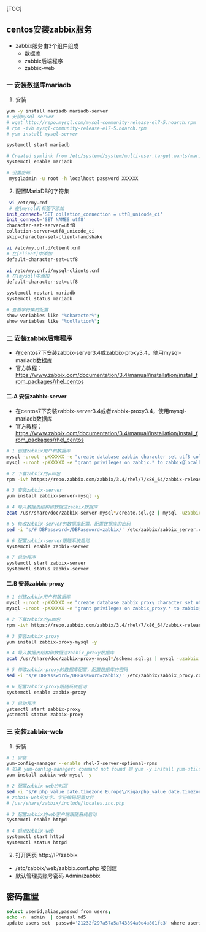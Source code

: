 [TOC]
## centos安装zabbix服务
- zabbix服务由3个组件组成
    + 数据库
    + zabbix后端程序
    + zabbix-web

### 一 安装数据库mariadb
1. 安装
```bash
yum -y install mariadb mariadb-server 
# 安装mysql-server
# wget http://repo.mysql.com/mysql-community-release-el7-5.noarch.rpm  根据centos版本选择参数7-5。
# rpm -ivh mysql-community-release-el7-5.noarch.rpm
# yum install mysql-server

systemctl start mariadb

# Created symlink from /etc/systemd/system/multi-user.target.wants/mariadb.service to /usr/lib/systemd/system/mariadb.service
systemctl enable mariadb

# 设置密码
 mysqladmin -u root -h localhost password XXXXXX
```
2. 配置MariaDB的字符集
```bash
 vi /etc/my.cnf
 # 在[mysqld]标签下添加
init_connect='SET collation_connection = utf8_unicode_ci' 
init_connect='SET NAMES utf8' 
character-set-server=utf8 
collation-server=utf8_unicode_ci 
skip-character-set-client-handshake

vi /etc/my.cnf.d/client.cnf
# 在[client]中添加
default-character-set=utf8

vi /etc/my.cnf.d/mysql-clients.cnf
# 在[mysql]中添加
default-character-set=utf8

systemctl restart mariadb
systemctl status mariadb

# 查看字符集的配置
show variables like "%character%";
show variables like "%collation%";
```
### 二 安装zabbix后端程序
- 在centos7下安装zabbix-server3.4或zabbix-proxy3.4，使用mysql-mariadb数据库
- 官方教程： https://www.zabbix.com/documentation/3.4/manual/installation/install_from_packages/rhel_centos
#### 二.A 安装zabbix-server
- 在centos7下安装zabbix-server3.4或者zabbix-proxy3.4，使用mysql-mariadb数据库
- 官方教程： https://www.zabbix.com/documentation/3.4/manual/installation/install_from_packages/rhel_centos
```bash
# 1 创建zabbix用户和数据库
mysql -uroot -pXXXXXX -e "create database zabbix character set utf8 collate utf8_bin;"
mysql -uroot -pXXXXXX -e "grant privileges on zabbix.* to zabbix@localhost identified by 'zabbix'; flush privileges;"

# 2 下载zabbix的yum包
rpm -ivh https://repo.zabbix.com/zabbix/3.4/rhel/7/x86_64/zabbix-release-3.4-2.el7.noarch.rpm

# 3 安装zabbix-server
yum install zabbix-server-mysql -y

# 4 导入数据表结构和数据进zabbix数据库
zcat /usr/share/doc/zabbix-server-mysql*/create.sql.gz | mysql -uzabbix -pzabbix -D zabbix

# 5 修改zabbix-server的数据库配置，配置数据库的密码
sed -i 's/# DBPassword=/DBPassword=zabbix/' /etc/zabbix/zabbix_server.conf

# 6 配置zabbix-server跟随系统启动
systemctl enable zabbix-server

# 7 启动程序
systemctl start zabbix-server
systemctl status zabbix-server
```
#### 二.B 安装zabbix-proxy
```bash
# 1 创建zabbix用户和数据库
mysql -uroot -pXXXXXX -e "create database zabbix_proxy character set utf8 collate utf8_bin;"
mysql -uroot -pXXXXXX -e "grant privileges on zabbix_proxy.* to zabbix@localhost identified by 'zabbix'; flush privileges;"

# 2 下载zabbix的yum包
rpm -ivh https://repo.zabbix.com/zabbix/3.4/rhel/7/x86_64/zabbix-release-3.4-2.el7.noarch.rpm

# 3 安装zabbix-proxy
yum install zabbix-proxy-mysql -y

# 4 导入数据表结构和数据进zabbix_proxy数据库
zcat /usr/share/doc/zabbix-proxy-mysql*/schema.sql.gz | mysql -uzabbix -pzabbix -D zabbix_proxy

# 5 修改zabbix-proxy的数据库配置，配置数据库的密码
sed -i 's/# DBPassword=/DBPassword=zabbix/' /etc/zabbix/zabbix_proxy.conf

# 6 配置zabbix-proxy跟随系统启动
systemctl enable zabbix-proxy

# 7 启动程序
ystemctl start zabbix-proxy
ystemctl status zabbix-proxy
```
### 三 安装zabbix-web 
1. 安装
```bash
# 1 安装
yum-config-manager --enable rhel-7-server-optional-rpms
# 如果 yum-config-manager: command not found 则 yum -y install yum-utils
yum install zabbix-web-mysql -y

# 2 配置zabbix-web的时区
sed -i 's/# php_value date.timezone Europe\/Riga/php_value date.timezone Asia\/Hong_Kong/' /etc/httpd/conf.d/zabbix.conf
# zabbix-web的文字、字符编码配置文件
# /usr/share/zabbix/include/locales.inc.php

# 3 配置zabbix的web客户端跟随系统启动
systemctl enable httpd

# 4 启动zabbix-web
systemctl start httpd
systemctl status httpd
```
2. 打开网页
http://IP/zabbix
- /etc/zabbix/web/zabbix.conf.php 被创建
- 默认管理员账号密码 Admin/zabbix

## 密码重置 
```bash
select userid,alias,passwd from users;
echo -n  admin  | openssl md5
update users set  passwd='21232f297a57a5a743894a0e4a801fc3' where userid = '1';
```